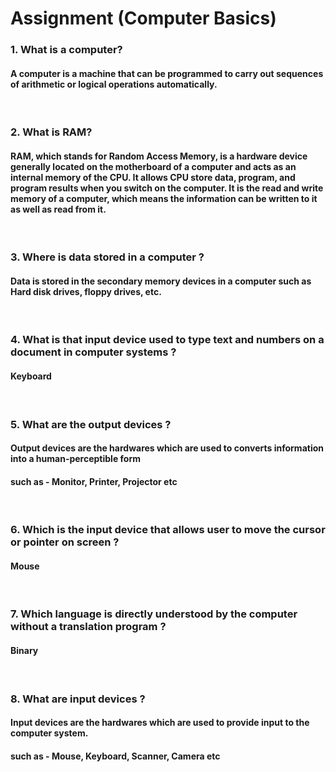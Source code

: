 # Assignment (Computer Basics)

### **1. What is a computer?**

#### A computer is a machine that can be programmed to carry out sequences of arithmetic or logical operations automatically.

<br/>

### **2. What is RAM?**

#### RAM, which stands for Random Access Memory, is a hardware device generally located on the motherboard of a computer and acts as an internal memory of the CPU. It allows CPU store data, program, and program results when you switch on the computer. It is the read and write memory of a computer, which means the information can be written to it as well as read from it.

<br/>

### **3. Where is data stored in a computer ?**

#### Data is stored in the secondary memory devices in a computer such as Hard disk drives, floppy drives, etc.

<br/>

### **4. What is that input device used to type text and numbers on a document in computer systems ?**

#### Keyboard

<br/>

### **5. What are the output devices ?**

#### Output devices are the hardwares which are used to converts information into a human-perceptible form

#### such as - Monitor, Printer, Projector etc

<br/>

### **6. Which is the input device that allows user to move the cursor or pointer on screen ?**

#### Mouse

 <br/>

### **7. Which language is directly understood by the computer without a translation program ?**

#### Binary

<br/>

### **8. What are input devices ?**

#### Input devices are the hardwares which are used to provide input to the computer system.

#### such as - Mouse, Keyboard, Scanner, Camera etc
